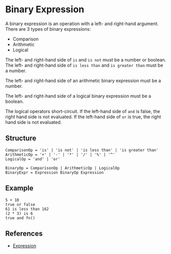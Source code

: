 # Binary Expression

A binary expression is an operation with a left- and right-hand argument. There are 3 types of binary expressions:

- Comparison
- Arithmetic
- Logical

The left- and right-hand side of `is` and `is not` must be a number or boolean. The left- and right-hand side of `is less than` and `is greater than` must be a number.

The left- and right-hand side of an arithmetic binary expression must be a number.

The left- and right-hand side of a logical binary expression must be a boolean.

The logical operators short-circuit. If the left-hand side of `and` is false, the right hand side is not evaluated. If the left-hand side of `or` is true, the right hand side is not evaluated.

## Structure

```grammar
ComparisonOp = 'is' | 'is not' | 'is less than' | 'is greater than'
ArithmeticOp = '+' | '-' | '*' | '/' | '%' | '^'
LogicalOp = 'and' | 'or'

BinaryOp = ComparisonOp | ArithmeticOp | LogicalOp
BinaryExpr = Expression BinaryOp Expression
```

## Example

```syntek
5 + 10
true or false
61 is less than 162
(2 * 3) is 6
true and fn()
```

## References

- [Expression](/spec/grammar/syntactic/expressions/)
